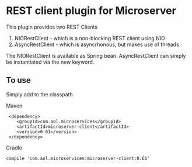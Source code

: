 # REST client plugin for Microserver

This plugin provides two REST Clients

1. NIORestClient - which is a non-blocking REST client using NIO
2. AsyncRestClient - which is asyncrhonous, but makes use of threads

The NIORestClient is available as  Spring bean. AsyncRestClient can simply be instantiated via the new keyword.

## To use

Simply add to the classpath

Maven 

     <dependency>
        <groupId>com.aol.microservices</groupId>  
        <artifactId>microserver-client</artifactId>
        <version>0.61</version>
     </dependency>
     
Gradle

    compile 'com.aol.microservices:microserver-client:0.61'